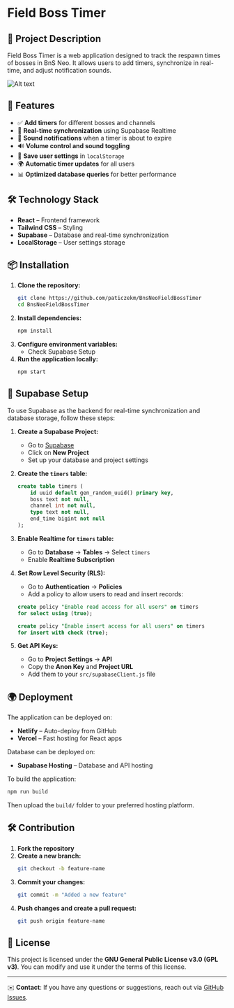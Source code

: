 # Field Boss Timer

## 📌 Project Description

Field Boss Timer is a web application designed to track the respawn times of bosses in BnS Neo. It allows users to add timers, synchronize in real-time, and adjust notification sounds.

![Alt text](https://img001.prntscr.com/file/img001/P-lC02d3QxqBYrz3Q6BgLA.png)

## 🚀 Features

- ✅ **Add timers** for different bosses and channels
- 🔄 **Real-time synchronization** using Supabase Realtime
- 🎵 **Sound notifications** when a timer is about to expire
- 🔊 **Volume control and sound toggling**
- 📌 **Save user settings** in `localStorage`
- 🌍 **Automatic timer updates** for all users
- 📊 **Optimized database queries** for better performance

## 🛠️ Technology Stack

- **React** – Frontend framework
- **Tailwind CSS** – Styling
- **Supabase** – Database and real-time synchronization
- **LocalStorage** – User settings storage

## 📦 Installation

1. **Clone the repository:**
   ```bash
   git clone https://github.com/paticzekm/BnsNeoFieldBossTimer
   cd BnsNeoFieldBossTimer
   ```
2. **Install dependencies:**
   ```bash
   npm install
   ```
3. **Configure environment variables:**
   - Check Supabase Setup
4. **Run the application locally:**
   ```bash
   npm start
   ```

## 🔧 Supabase Setup

To use Supabase as the backend for real-time synchronization and database storage, follow these steps:

1. **Create a Supabase Project:**

   - Go to [Supabase](https://supabase.com/)
   - Click on **New Project**
   - Set up your database and project settings

2. **Create the `timers` table:**

   ```sql
   create table timers (
       id uuid default gen_random_uuid() primary key,
       boss text not null,
       channel int not null,
       type text not null,
       end_time bigint not null
   );
   ```

3. **Enable Realtime for `timers` table:**

   - Go to **Database** → **Tables** → Select `timers`
   - Enable **Realtime Subscription**

4. **Set Row Level Security (RLS):**

   - Go to **Authentication** → **Policies**
   - Add a policy to allow users to read and insert records:

   ```sql
   create policy "Enable read access for all users" on timers
   for select using (true);

   create policy "Enable insert access for all users" on timers
   for insert with check (true);
   ```

5. **Get API Keys:**
   - Go to **Project Settings** → **API**
   - Copy the **Anon Key** and **Project URL**
   - Add them to your `src/supabaseClient.js` file

## 🌍 Deployment

The application can be deployed on:

- **Netlify** – Auto-deploy from GitHub
- **Vercel** – Fast hosting for React apps

Database can be deployed on:

- **Supabase Hosting** – Database and API hosting

To build the application:

```bash
npm run build
```

Then upload the `build/` folder to your preferred hosting platform.

## 🛠️ Contribution

1. **Fork the repository**
2. **Create a new branch:**
   ```bash
   git checkout -b feature-name
   ```
3. **Commit your changes:**
   ```bash
   git commit -m "Added a new feature"
   ```
4. **Push changes and create a pull request:**
   ```bash
   git push origin feature-name
   ```

## 📜 License

This project is licensed under the **GNU General Public License v3.0 (GPL v3)**. You can modify and use it under the terms of this license.

---

✉️ **Contact**: If you have any questions or suggestions, reach out via [GitHub Issues](https://github.com/paticzekm/BnsNeoFieldBossTimer/issues).

